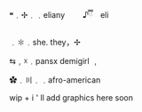 ❝﹒✢﹒﹒eliany   ⠀♪ྀི eli

﹒✽﹒she. they，✢

⇆﹐☓﹒pansx demigirl ﹐

✿﹒〣﹒﹒afro-american


wip + i ' ll add graphics here soon
